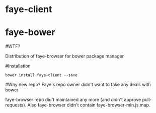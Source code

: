 # faye-client

faye-bower
==========

#WTF?

Distribution of faye-browser for bower package manager

#Installation

`bower install faye-client --save`

#Why new repo?
Faye's repo owner didn't want to take any deals with bower

faye-browser repo did't maintained any more (and didn't approve pull-requests).
Also faye-browser didn't contain faye-browser-min.js.map.